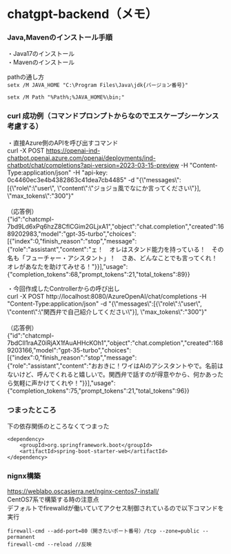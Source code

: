 # chatgpt-backend（メモ）

### Java,Mavenのインストール手順
・Java17のインストール<br>
・Mavenのインストール<br>

pathの通し方<br>
```setx /M JAVA_HOME "C:\Program Files\Java\jdk{バージョン番号}"```

```setx /M Path "%Path%;%JAVA_HOME%\bin;" ```


### curl 成功例（コマンドプロンプトからなのでエスケープシーケンス考慮する）
・直接Azure側のAPIを呼び出すコマンド<br>
curl -X POST https://openai-ind-chatbot.openai.azure.com/openai/deployments/ind-chatbot/chat/completions?api-version=2023-03-15-preview -H "Content-Type:application/json" -H "api-key: 0c4460ec3e4b4382863c41dea7cb4485" -d "{\\"messages\\":[{\\"role\\":\\"user\\", \\"content\\":\\"ジョジョ風でなにか言ってください\\"}], \\"max_tokens\\":"300"}"
<br><br>
（応答例）<br>
{"id":"chatcmpl-7bd9Ld6xPq6hzZ8CflCGim2GLjxA1","object":"chat.completion","created":1689202983,"model":"gpt-35-turbo","choices":[{"index":0,"finish_reason":"stop","message":{"role":"assistant","content":"ェ！　オレはスタンド能力を持っている！　その名も「フューチャー・アシスタント」！　さあ、どんなことでも言ってくれ！　オレがあなたを助けてみせる！"}}],"usage":{"completion_tokens":68,"prompt_tokens":21,"total_tokens":89}}

・今回作成したControllerからの呼び出し<br>
curl -X POST http://localhost:8080/AzureOpenAI/chat/completions -H "Content-Type:application/json" -d "{\\"messages\\":[{\\"role\\":\\"user\\", \\"content\\":\\"関西弁で自己紹介してください\\"}], \\"max_tokens\\":"300"}"
<br><br>
（応答例）<br>
{"id":"chatcmpl-7bdCIl1raAZ0iRjAX1fAuAHHcKOh1","object":"chat.completion","created":1689203166,"model":"gpt-35-turbo","choices":[{"index":0,"finish_reason":"stop","message":{"role":"assistant","content":"おおきに！ワイはAIのアシスタントやで。名前はないけど、呼んでくれると嬉しいで。関西弁で話すのが得意やから、何かあったら気軽に声かけてくれや！"}}],"usage":{"completion_tokens":75,"prompt_tokens":21,"total_tokens":96}}

### つまったところ
下の依存関係のところなくてつまった
```
<dependency>
	<groupId>org.springframework.boot</groupId>
	<artifactId>spring-boot-starter-web</artifactId>
</dependency>
```

### nignx構築
https://weblabo.oscasierra.net/nginx-centos7-install/
<br>
CentOS7系で構築する時の注意点<br>
デフォルトでfirewalldが働いていてアクセス制御されているので以下コマンドを実行<br>
```
firewall-cmd --add-port=80（開きたいポート番号）/tcp --zone=public --permanent
firewall-cmd --reload //反映
```
